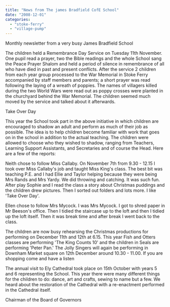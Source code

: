 ```yaml
---
title: "News from The james Bradfield CofE School"
date: "2008-12-01"
categories: 
  - "stoke-ferry"
  - "village-pump"
---
```


Monthly newsletter from a very busy James Bradfield School

The children held a Remembrance Day Service on Tuesday 11th November. One pupil read a prayer, two the Bible readings and the whole School sang the Peace Prayer Shalom and held a period of silence in remembrance of all who have died in past and present conflicts. After the service 2 children from each year group processed to the War Memorial in Stoke Ferry accompanied by staff members and parents; a short prayer was read following the laying of a wreath of poppies. The names of villagers killed during the two World Wars were read out as poppy crosses were planted in the churchyard behind the War Memorial. The children seemed much moved by the service and talked about it afterwards.

Take Over Day

This year the School took part in the above initiative in which children are encouraged to shadow an adult and perform as much of their job as possible. The idea is to help children become familiar with work that goes on in the school in addition to the actual teaching. The children were allowed to choose who they wished to shadow, ranging from Teachers, Learning Support Assistants, and Secretaries and of course the Head. Here are a few of the reports:

Neith chose to follow Miss Callaby. On November 7th from 9.30 - 12.15 I took over Miss Callaby's job and taught Miss King's class. The best bit was teaching P.E. and I had Ellie and Taylor helping because they were being Mrs Rands and Mrs Yardy. We did throwing and catching. It was such fun. After play Sophie and I read the class a story about Christmas puddings and the children drew pictures. Then I sorted out folders and lots more. I like 'Take Over Day'.

Ellen chose to follow Mrs Mycock. I was Mrs Mycock. I got to shred paper in Mr Beeson's office. Then I tidied the staircase up to the loft and then I tidied up the loft itself. Then it was break time and after break I went back to the class.

The children are now busy rehearsing the Christmas productions for performing on December 11th and 12th at 6.15. This year Fish and Otters classes are performing 'The King Counts 10' and the children in Seals are performing 'Peter Pan.' The Jolly Singers will again be performing in Downham Market square on 12th December around 10.30 - 11.00. If you are shopping come and have a listen

The annual visit to Ely Cathedral took place on 15th October with years 5 and 6 representing the School. This year there were many different things for the children to do: dance, art and crafts, sewing to name but a few. We heard about the restoration of the Cathedral with a re-enactment performed in the Cathedral itself.

Chairman of the Board of Governors

